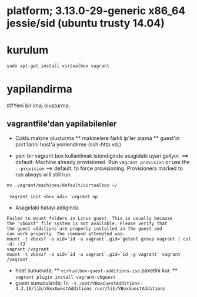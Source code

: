 # platform; 3.13.0-29-generic x86_64 jessie/sid (ubuntu trusty 14.04) 

# kurulum
```
sudo apt-get install virtualbox vagrant
```

# yapilandirma

##Yeni bir imaj olusturma;


## vagrantfile'dan yapilabilenler
* Coklu makine olusturma 
** makinelere farkli ip'ler atama
** guest'in port'larini host'a yonlendirme (ssh-http vd.)

* yeni bir vagrant box kullanilmak istendiginde asagidaki uyari geliyor.
==> default: Machine already provisioned. Run `vagrant provision` or use the `--provision`
==> default: to force provisioning. Provisioners marked to run always will still run.
```
mv .vagrant/machines/default/virtualbox ~/
```
` vagrant init <box_adi>`
` vagrant up`

* Asagidaki hatayi aldiginda 
```
Failed to mount folders in Linux guest. This is usually because
the "vboxsf" file system is not available. Please verify that
the guest additions are properly installed in the guest and
can work properly. The command attempted was:
mount -t vboxsf -o uid=`id -u vagrant`,gid=`getent group vagrant | cut -d: -f3`
vagrant /vagrant
mount -t vboxsf -o uid=`id -u vagrant`,gid=`id -g vagrant` vagrant /vagrant
```
* host sunucuda;
** `virtualbox-guest-additions-iso` paketini kur.
** `vagrant plugin install vagrant-vbguest`
* guest sunucularda; `ln -s /opt/VBoxGuestAdditions-4.3.10/lib/VBoxGuestAdditions
/usr/lib/VBoxGuestAdditions`
